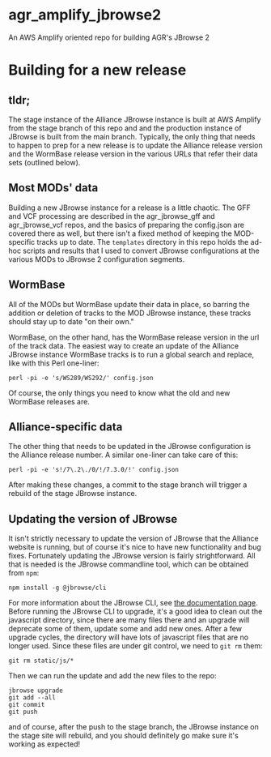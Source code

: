 # agr_amplify_jbrowse2

An AWS Amplify oriented repo for building AGR's JBrowse 2

# Building for a new release

## tldr;

The stage instance of the Alliance JBrowse instance is built at AWS Amplify
from the stage branch of this repo and
and the production instance of JBrowse is built from the main branch.
Typically, the only thing that needs to happen to prep for a new release is
to update the Alliance release version and the WormBase release version
in the various URLs that refer their data sets (outlined below).

## Most MODs' data

Building a new JBrowse instance for a release is a little chaotic. The GFF and
VCF processing are described in the agr_jbrowse_gff and agr_jbrowse_vcf repos,
and the basics of preparing the config.json are covered there as well, but
there isn't a fixed method of keeping the MOD-specific tracks up to date.
The `templates` directory in this repo holds the ad-hoc scripts and results
that I used to convert JBrowse configurations at the various MODs to JBrowse
2 configuration segments.

## WormBase

All of the MODs but WormBase update their data in place, so barring the
addition or deletion of tracks to the MOD JBrowse instance, these tracks
should stay up to date "on their own."

WormBase, on the other hand, has the WormBase release version in the url
of the track data. The easiest way to create an update of the Alliance
JBrowse instance WormBase tracks is to run a global search and replace,
like with this Perl one-liner:

```
perl -pi -e 's/WS289/WS292/' config.json
```

Of course, the only things you need to know what the old and new WormBase
releases are.

## Alliance-specific data

The other thing that needs to be updated in the JBrowse configuration is the
Alliance release number. A similar one-liner can take care of this:

```
perl -pi -e 's!/7\.2\./0/!/7.3.0/!' config.json
```

After making these changes, a commit to the stage branch will
trigger a rebuild of the stage JBrowse instance.

## Updating the version of JBrowse

It isn't strictly necessary to update the version of JBrowse that the Alliance
website is running, but of course it's nice to have new functionality and bug
fixes. Fortunately updating the JBrowse version is fairly strightforward.
All that is needed is the JBrowse commandline tool, which can be obtained from
`npm`:

```
npm install -g @jbrowse/cli
```

For more information about the JBrowse CLI, see [the documentation page](https://jbrowse.org/jb2/docs/cli/).
Before running the JBrowse CLI to upgrade, it's a good idea to clean out the
javascript directory, since there are many files there and an upgrade will
deprecate some of them, update some and add new ones. After a few upgrade cycles,
the directory will have lots of javascript files that are no longer used. Since
these files are under git control, we need to `git rm` them:

```
git rm static/js/*
```

Then we can run the update and add the new files to the repo:

```
jbrowse upgrade
git add --all
git commit
git push
```

and of course, after the push to the stage branch, the JBrowse instance on the
stage site will rebuild, and you should definitely go make sure it's working as
expected!
